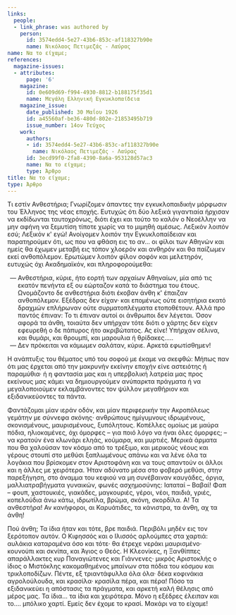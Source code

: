 ```yaml
---
links:
  people:
  - link_phrase: was authored by
    person:
      id: 3574edd4-5e27-43b6-853c-af118327b90e
      name: Νικόλαος Πετιμεζάς - Λαύρας
name: Να το είχαμε;
references:
  magazine-issues:
  - attributes:
      page: '6'
    magazine:
      id: 0e609d69-f994-4930-8812-b188175f35d1
      name: Μεγάλη Ελληνική Εγκυκλοπαίδεια
    magazine_issue:
      date_published: 30 Μαΐου 1926
      id: a45560af-be36-480d-802e-21853495b719
      issue_number: 14ον Τεύχος
    work:
      authors:
      - id: 3574edd4-5e27-43b6-853c-af118327b90e
        name: Νικόλαος Πετιμεζάς - Λαύρας
      id: 3ecd99f0-2fa8-4390-8a6a-953128d57ac3
      name: Να το είχαμε;
      type: Άρθρο
title: Να το είχαμε;
type: Άρθρο
---
```


<main class="content" itemprop="text">
<p>Τι εστίν Ανθεστήρια; Γνωρίζομεν άπαντες την εγκυκλοπαιδικήν μόρφωσιν του Έλληνος της νέας εποχής. Ευτυχώς ότι δύο λεξικά
γιγαντιαία ήρχισαν να εκδίδωνται ταυτοχρόνως, διότι έχει και τούτο το καλόν ο Νεοέλλην να μην αφήνη να ξεμυτίση τίποτε
χωρίς να το μιμηθή αμέσως. Λεξικόν λοιπόν εσύ; Λεξικόν κ' εγώ! Ανοίγομεν λοιπόν την Εγκυκλοπαίδειαν και παρατηρούμεν
ότι, ως που να φθάση εις το αν... οι φίλοι των Αθηνών και ημείς θα έχωμεν μεταβή εις τόπον χλοερόν και ανθηρόν και θα
παίζωμεν εκεί ανθοπόλεμον. Ερωτώμεν λοιπόν φίλον σοφόν και μελετηρόν, ευτυχώς όχι Ακαδημαϊκόν, και πληροφορούμεθα:</p>

<ol style="list-style-type: '&mdash; '">
  <li>
    Ανθεστήρια, κύριε, ήτο εορτή των αρχαίων Αθηναίων, μία από τις εκατόν πενήντα εξ ου εώρταζον κατά το διάστημα του
    έτους. Ωνομάζοντο δε ανθεστήρια διότι έκοβαν άνθη κ' έπαιζαν ανθοπόλεμον. Εξέδρας δεν είχαν· και επομένως ούτε
    εισητήρια εκατό δραχμών επλήρωναν ούτε συρματοπλέγματα ετοποθέτουν. Αλλά προ παντός έπιναν: Το τι έπιναν αυτοί οι
    άνθρωποι δεν λέγεται. Όσον αφορά τα άνθη, τοιαύτα δεν υπήρχαν τότε διότι ο χάρτης δεν είχεν εφευρεθή ο δε πάπυρος
    ήτο ακριβώτατος. Ας είνε! Υπήρχαν σέλινα, και θυμάρι, και θρουμπί, και μαρουλια ή θρίδακες.....
  </li>
  <li>Δεν πρόκειται να κάμωμεν σαλάταν, κύριε. Αρκετά εφωτίσθημεν!</li>
</ol>

<p>Η ανάπτυξις του θέματος υπό του σοφού με έκαμε να σκεφθώ: Μήπως παν ότι μας έρχεται από την μακρυνήν εκείνην εποχήν είνε
αστειότης ή παραμύθια· ή η φαντασία μας και η υπερβολική λατρεία μας προς εκείνους μας κάμει να δημιουργούμεν ανύπαρκτα
πράγματα ή να μεγαλοποιούμεν εκλαμβάνοντες τον ψύλλον μεγαθήριον και εξιδανικεύοντες τα πάντα.</p>

<p>Φαντάζομαι μίαν ιεράν οδόν, και μίαν περιφερικήν την Ακροπόλεως γεμάτην με σύννεφα σκόνης· ανθρώπους ημίγυμνους
ιδρωμένους, σκονισμένους, μαυρισμένους, ξυπόλητους. Κοπέλλες ομοίως με μαύρα πόδια, ηλιοκαμένες, όχι όμορφες &ndash; για
ποιό λόγο να ήναι όλες όμορφες; &ndash; να κρατούν ένα κλωνάρι εληάς, κούμαρα, και μυρτιές. Μερικά άρματα που θα
χαλούσαν τον κόσμο από το τρέξιμο, και μερικούς νέους και γέρους στουπί στο μεθύσι ξαπλωμένους απάνω και να λένε όλα τα
λογάκια που βρίσκομεν στον Αριστοφάνη και να τους απαντούν οι άλλοι και η άλλες με χειρότερα. Ήταν αδύνατο μέσα στο
φοβερό μεθύσι, στην παρεξήγηση, στο άναμμα του κεφιού να μη συνέβαιναν καυγάδες, όργια, μαλλιατραβήγματα γυναικών, φωνές
ασχημοσύνης: Ιαταταί &ndash; Βαβαί! Φαπ &ndash; φουπ, χαστουκιές, γιακάδες, μαγκουριές, γέροι, νέοι, παιδιά, γριές,
κοπελούδια άνω κάτω, ιδρωτίλα, βρώμα, σκόνη, σκορδίλα. Α! Τα ανθεστήρα! Αν κανήφοροι, αι Καρυάτιδες, τα κάνιστρα, τα
άνθη, αχ τα άνθη!</p>

<p>Πού άνθη; Τα ίδια ήταν και τότε, βρε παιδιά. Περιβόλι μηδέν εις τον ξερότοπον αυτόν. Ο Κιφησσός και ο Ιλισσός αρλούμπες
στα χαρτιά: αυλάκια καταραμένα όσο και τότε· θα έτρεχε νεράκι μαυρισμένο· κουνούπι και σκνίπα, και Άγιος ο Θεός. Η
Κλεονίκες, η Ξανθίππες απαράλλακτες κυρ Παναγιώτενες και Γιάννενες· μικρός Αριστοκλής ο ίδιος ο Μιστόκλης κακομαθημένος
μπαίνων στα πόδια του κόσμου και τρικλοποδίζων. Πέντε, εξ τριαντάφυλλα όλα όλα· δέκα κοφινάκια αγρολούλουδα, και
κρασίλα· κρασίλα πέρα, και πέρα! Πόσο τα εξιδανικεύει η απόστασις τα πράγματα, και αρκετή καλή θέλησις από μέρος μας. Τα
ίδια... τα ίδια και χειρότερα. Μόνο η εξέδρες έλειπαν και το.... μπόλικο χαρτί. Εμείς δεν έχομε το κρασί. Μακάρι να το
είχαμε!</p>
</main>
